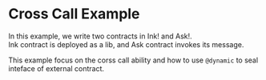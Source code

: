 # Cross Call Example

In this example, we write two contracts in Ink! and Ask!.  
Ink contract is deployed as a lib, and Ask contract invokes its message.

This example focus on the corss call ability and how to use `@dynamic` to seal inteface of external contract.
